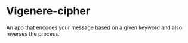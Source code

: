 # Vigenere-cipher
An app that encodes your message based on a given keyword and also reverses the process.
